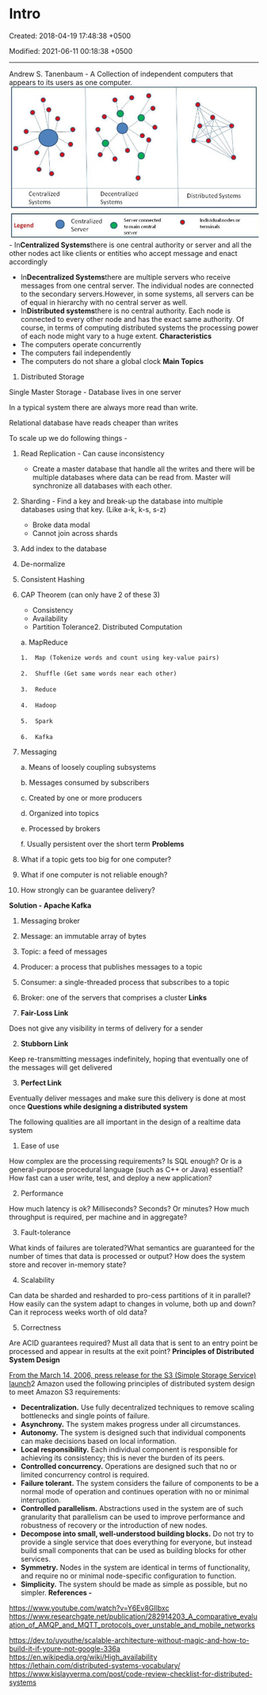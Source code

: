 # Intro

Created: 2018-04-19 17:48:38 +0500

Modified: 2021-06-11 00:18:38 +0500

---

Andrew S. Tanenbaum - A Collection of independent computers that appears to its users as one computer.
![Centralized Systems Legend Decentralized Systems Server connected Centralized to main central Server server Distributed Systems Individual nodes or terminals ](media/Intro-image1.jpg)-   In**Centralized Systems**there is one central authority or server and all the other nodes act like clients or entities who accept message and enact accordingly
-   In**Decentralized Systems**there are multiple servers who receive messages from one central server. The individual nodes are connected to the secondary servers.However, in some systems, all servers can be of equal in hierarchy with no central server as well.
-   In**Distributed systems**there is no central authority. Each node is connected to every other node and has the exact same authority. Of course, in terms of computing distributed systems the processing power of each node might vary to a huge extent.
**Characteristics**
-   The computers operate concurrently
-   The computers fail independently
-   The computers do not share a global clock
**Main Topics**

1.  Distributed Storage

Single Master Storage - Database lives in one server

In a typical system there are always more read than write.

Relational database have reads cheaper than writes

To scale up we do following things -

1.  Read Replication - Can cause inconsistency
    -   Create a master database that handle all the writes and there will be multiple databases where data can be read from. Master will synchronize all databases with each other.

2.  Sharding - Find a key and break-up the database into multiple databases using that key. (Like a-k, k-s, s-z)
    -   Broke data modal
    -   Cannot join across shards

3.  Add index to the database

4.  De-normalize

5.  Consistent Hashing

6.  CAP Theorem (can only have 2 of these 3)
    -   Consistency
    -   Availability
    -   Partition Tolerance2.  Distributed Computation

    a.  MapReduce

        1.  Map (Tokenize words and count using key-value pairs)

        2.  Shuffle (Get same words near each other)

        3.  Reduce

        4.  Hadoop

        5.  Spark

        6.  Kafka

3.  Messaging

    a.  Means of loosely coupling subsystems

    b.  Messages consumed by subscribers

    c.  Created by one or more producers

    d.  Organized into topics

    e.  Processed by brokers

    f.  Usually persistent over the short term
**Problems**

1.  What if a topic gets too big for one computer?

2.  What if one computer is not reliable enough?

3.  How strongly can be guarantee delivery?

**Solution - Apache Kafka**

1.  Messaging broker

2.  Message: an immutable array of bytes

3.  Topic: a feed of messages

4.  Producer: a process that publishes messages to a topic

5.  Consumer: a single-threaded process that subscribes to a topic

6.  Broker: one of the servers that comprises a cluster
**Links**

1.  **Fair-Loss Link**

Does not give any visibility in terms of delivery for a sender

2.  **Stubborn Link**

Keep re-transmitting messages indefinitely, hoping that eventually one of the messages will get delivered

3.  **Perfect Link**

Eventually deliver messages and make sure this delivery is done at most once
**Questions while designing a distributed system**

The following qualities are all important in the design of a realtime data system

1.  Ease of use

How complex are the processing requirements? Is SQL enough? Or is a general-purpose procedural language (such as C++ or Java) essential? How fast can a user write, test, and deploy a new application?

2.  Performance

How much latency is ok? Milliseconds? Seconds? Or minutes? How much throughput is required, per machine and in aggregate?

3.  Fault-tolerance

What kinds of failures are tolerated?What semantics are guaranteed for the number of times that data is processed or output? How does the system store and recover in-memory state?

4.  Scalability

Can data be sharded and resharded to pro-cess partitions of it in parallel? How easily can the system adapt to changes in volume, both up and down?Can it reprocess weeks worth of old data?

5.  Correctness

Are ACID guarantees required? Must all data that is sent to an entry point be processed and appear in results at the exit point?
**Principles of Distributed System Design**

[From the March 14, 2006, press release for the S3 (Simple Storage Service) launch](https://press.aboutamazon.com/news-releases/news-release-details/amazon-web-services-launches-amazon-s3-simple-storage-service)2
Amazon used the following principles of distributed system design to meet Amazon S3 requirements:
-   **Decentralization.** Use fully decentralized techniques to remove scaling bottlenecks and single points of failure.
-   **Asynchrony.** The system makes progress under all circumstances.
-   **Autonomy.** The system is designed such that individual components can make decisions based on local information.
-   **Local responsibility.** Each individual component is responsible for achieving its consistency; this is never the burden of its peers.
-   **Controlled concurrency.** Operations are designed such that no or limited concurrency control is required.
-   **Failure tolerant.** The system considers the failure of components to be a normal mode of operation and continues operation with no or minimal interruption.
-   **Controlled parallelism.** Abstractions used in the system are of such granularity that parallelism can be used to improve performance and robustness of recovery or the introduction of new nodes.
-   **Decompose into small, well-understood building blocks.** Do not try to provide a single service that does everything for everyone, but instead build small components that can be used as building blocks for other services.
-   **Symmetry.** Nodes in the system are identical in terms of functionality, and require no or minimal node-specific configuration to function.
-   **Simplicity.** The system should be made as simple as possible, but no simpler.
**References -**

<https://www.youtube.com/watch?v=Y6Ev8GIlbxc>
<https://www.researchgate.net/publication/282914203_A_comparative_evaluation_of_AMQP_and_MQTT_protocols_over_unstable_and_mobile_networks>

<https://dev.to/uyouthe/scalable-architecture-without-magic-and-how-to-build-it-if-youre-not-google-336a>
<https://en.wikipedia.org/wiki/High_availability>
<https://lethain.com/distributed-systems-vocabulary/>
<https://www.kislayverma.com/post/code-review-checklist-for-distributed-systems>

